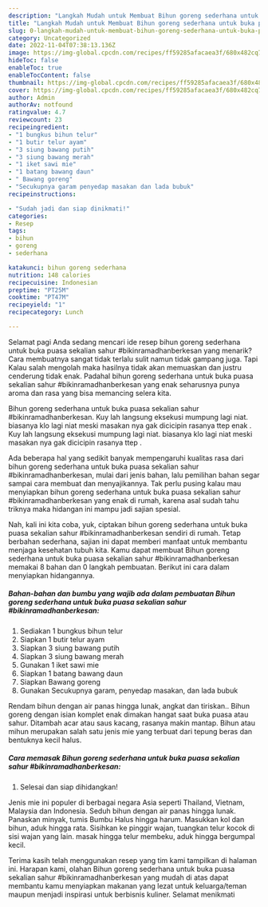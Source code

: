 ```yaml
---
description: "Langkah Mudah untuk Membuat Bihun goreng sederhana untuk buka puasa sekalian sahur #bikinramadhanberkesan, Menggugah Selera"
title: "Langkah Mudah untuk Membuat Bihun goreng sederhana untuk buka puasa sekalian sahur #bikinramadhanberkesan, Menggugah Selera"
slug: 0-langkah-mudah-untuk-membuat-bihun-goreng-sederhana-untuk-buka-puasa-sekalian-sahur-bikinramadhanberkesan-menggugah-selera
category: Uncategorized
date: 2022-11-04T07:38:13.136Z
image: https://img-global.cpcdn.com/recipes/ff59285afacaea3f/680x482cq70/bihun-goreng-sederhana-untuk-buka-puasa-sekalian-sahur-bikinramadhanberkesan-foto-resep-utama.jpg
hideToc: false
enableToc: true
enableTocContent: false
thumbnail: https://img-global.cpcdn.com/recipes/ff59285afacaea3f/680x482cq70/bihun-goreng-sederhana-untuk-buka-puasa-sekalian-sahur-bikinramadhanberkesan-foto-resep-utama.jpg
cover: https://img-global.cpcdn.com/recipes/ff59285afacaea3f/680x482cq70/bihun-goreng-sederhana-untuk-buka-puasa-sekalian-sahur-bikinramadhanberkesan-foto-resep-utama.jpg
author: Admin
authorAv: notfound
ratingvalue: 4.7
reviewcount: 23
recipeingredient:
- "1 bungkus bihun telur"
- "1 butir telur ayam"
- "3 siung bawang putih"
- "3 siung bawang merah"
- "1 iket sawi mie"
- "1 batang bawang daun"
- " Bawang goreng"
- "Secukupnya garam penyedap masakan dan lada bubuk"
recipeinstructions:

- "Sudah jadi dan siap dinikmati!"
categories:
- Resep
tags:
- bihun
- goreng
- sederhana

katakunci: bihun goreng sederhana 
nutrition: 148 calories
recipecuisine: Indonesian
preptime: "PT25M"
cooktime: "PT47M"
recipeyield: "1"
recipecategory: Lunch

---
```



Selamat pagi Anda sedang mencari ide resep bihun goreng sederhana untuk buka puasa sekalian sahur #bikinramadhanberkesan yang menarik? Cara membuatnya sangat tidak terlalu sulit namun tidak gampang juga. Tapi Kalau salah mengolah maka hasilnya tidak akan memuaskan dan justru cenderung tidak enak. Padahal bihun goreng sederhana untuk buka puasa sekalian sahur #bikinramadhanberkesan yang enak seharusnya punya aroma dan rasa yang bisa memancing selera kita.


Bihun goreng sederhana untuk buka puasa sekalian sahur #bikinramadhanberkesan. Kuy lah langsung eksekusi mumpung lagi niat. biasanya klo lagi niat meski masakan nya gak dicicipin rasanya ttep enak . Kuy lah langsung eksekusi mumpung lagi niat. biasanya klo lagi niat meski masakan nya gak dicicipin rasanya ttep .

Ada beberapa hal yang sedikit banyak mempengaruhi kualitas rasa dari bihun goreng sederhana untuk buka puasa sekalian sahur #bikinramadhanberkesan, mulai dari jenis bahan, lalu pemilihan bahan segar sampai cara membuat dan menyajikannya. Tak perlu pusing kalau mau menyiapkan bihun goreng sederhana untuk buka puasa sekalian sahur #bikinramadhanberkesan yang enak di rumah, karena asal sudah tahu triknya maka hidangan ini mampu jadi sajian spesial.


Nah, kali ini kita coba, yuk, ciptakan bihun goreng sederhana untuk buka puasa sekalian sahur #bikinramadhanberkesan sendiri di rumah. Tetap berbahan sederhana, sajian ini dapat memberi manfaat untuk membantu menjaga kesehatan tubuh kita. Kamu dapat membuat Bihun goreng sederhana untuk buka puasa sekalian sahur #bikinramadhanberkesan memakai 8 bahan dan 0 langkah pembuatan. Berikut ini cara dalam menyiapkan hidangannya.

<!--inarticleads1-->

##### Bahan-bahan dan bumbu yang wajib ada dalam pembuatan Bihun goreng sederhana untuk buka puasa sekalian sahur #bikinramadhanberkesan:

1. Sediakan 1 bungkus bihun telur
1. Siapkan 1 butir telur ayam
1. Siapkan 3 siung bawang putih
1. Siapkan 3 siung bawang merah
1. Gunakan 1 iket sawi mie
1. Siapkan 1 batang bawang daun
1. Siapkan  Bawang goreng
1. Gunakan Secukupnya garam, penyedap masakan, dan lada bubuk


Rendam bihun dengan air panas hingga lunak, angkat dan tiriskan.. Bihun goreng dengan isian komplet enak dimakan hangat saat buka puasa atau sahur. Ditambah acar atau saus kacang, rasanya makin mantap. Bihun atau mihun merupakan salah satu jenis mie yang terbuat dari tepung beras dan bentuknya kecil halus. 

<!--inarticleads2-->

##### Cara memasak Bihun goreng sederhana untuk buka puasa sekalian sahur #bikinramadhanberkesan:


1. Selesai dan siap dihidangkan!

Jenis mie ini populer di berbagai negara Asia seperti Thailand, Vietnam, Malaysia dan Indonesia. Seduh bihun dengan air panas hingga lunak. Panaskan minyak, tumis Bumbu Halus hingga harum. Masukkan kol dan bihun, aduk hingga rata. Sisihkan ke pinggir wajan, tuangkan telur kocok di sisi wajan yang lain. masak hingga telur membeku, aduk hingga bergumpal kecil. 

Terima kasih telah menggunakan resep yang tim kami tampilkan di halaman ini. Harapan kami, olahan Bihun goreng sederhana untuk buka puasa sekalian sahur #bikinramadhanberkesan yang mudah di atas dapat membantu kamu menyiapkan makanan yang lezat untuk keluarga/teman maupun menjadi inspirasi untuk berbisnis kuliner. Selamat menikmati
